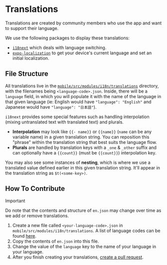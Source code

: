 # Translations

Translations are created by community members who use the app and want to support their language.

We use the following packages to display these translations:

- [`i18next`](https://www.i18next.com/) which deals with language switching.
- [`expo-localization`](https://docs.expo.dev/versions/latest/sdk/localization/) to get your device's current language and set an initial localization.

## File Structure

All translations live in the [`mobile/src/modules/i18n/translations`](https://github.com/MissingCore/Music/tree/dev/mobile/src/modules/i18n/translations) directory, with the filenames being `<language-code>.json`. Inside, there will be a `language` field, in which you will populate it with the name of the language in that given language (ie: English would have `"language": "English"` and Japanese would have `"language": "日本語"`).

`i18next` provides some special features such as handling interpolation (mixing untranslated text with translated text) and plurals.

- **Interpolation** may look like `{{- name}}` or `{{name}}` (`name` can be any variable name) in a given translation string. You can reposition this "phrase" within the translation string that best suits the language flow.
- **Plurals** are handled by translation keys with a `_one` & `_other` suffix and can optionally have a `{{count}}` (must be `{{count}}`) interpolation key.

You may also see some instances of **nesting**, which is where we use a translated value defined earlier in this given translation string. It'll appear in the translation string as `$t(<some-key>)`.

## How To Contribute

> [!IMPORTANT]  
> Do note that the contents and structure of `en.json` may change over time as we add or remove translations.

1. Create a new file called `<your-language-code>.json` in `mobile/src/modules/i18n/translations`. A list of language codes can be found [here](https://en.wikipedia.org/wiki/List_of_ISO_639_language_codes).
2. Copy the contents of `en.json` into this file.
3. Change the value of the `language` key to the name of your language in your language.
4. After you finish creating your translations, [create a pull request](https://github.com/MissingCore/Music/pulls).
